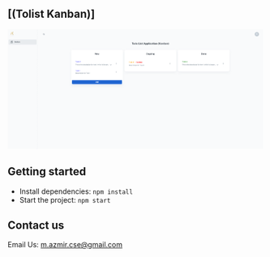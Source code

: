 ## [(Tolist Kanban)]

![preview](https://github.com/azmir849/Todo-kanban-/blob/main/src/assets/img/kanban.png?raw=true)
## Getting started
- Install dependencies: `npm install`
- Start the project: `npm start`

## Contact us
Email Us: m.azmir.cse@gmail.com
